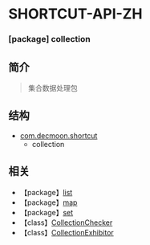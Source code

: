 # SHORTCUT-API-ZH

### [package] collection

简介
-
> 集合数据处理包

结构
-
+ [com.decmoon.shortcut](API-zh.md)
    + collection



相关
-
+ 【package】[list]()
+ 【package】[map]()
+ 【package】[set]()
+ 【class】[CollectionChecker](class-CollectionChecker-zh.md)
+ 【class】[CollectionExhibitor]()